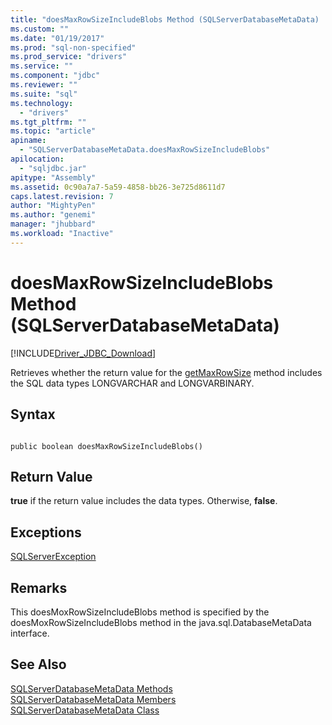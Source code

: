 ```yaml
---
title: "doesMaxRowSizeIncludeBlobs Method (SQLServerDatabaseMetaData) | Microsoft Docs"
ms.custom: ""
ms.date: "01/19/2017"
ms.prod: "sql-non-specified"
ms.prod_service: "drivers"
ms.service: ""
ms.component: "jdbc"
ms.reviewer: ""
ms.suite: "sql"
ms.technology: 
  - "drivers"
ms.tgt_pltfrm: ""
ms.topic: "article"
apiname: 
  - "SQLServerDatabaseMetaData.doesMaxRowSizeIncludeBlobs"
apilocation: 
  - "sqljdbc.jar"
apitype: "Assembly"
ms.assetid: 0c90a7a7-5a59-4858-bb26-3e725d8611d7
caps.latest.revision: 7
author: "MightyPen"
ms.author: "genemi"
manager: "jhubbard"
ms.workload: "Inactive"
---
```

# doesMaxRowSizeIncludeBlobs Method (SQLServerDatabaseMetaData)
[!INCLUDE[Driver_JDBC_Download](../../../includes/driver_jdbc_download.md)]

  Retrieves whether the return value for the [getMaxRowSize](../../../connect/jdbc/reference/getmaxrowsize-method-sqlserverdatabasemetadata.md) method includes the SQL data types LONGVARCHAR and LONGVARBINARY.  
  
## Syntax  
  
```  
  
public boolean doesMaxRowSizeIncludeBlobs()  
```  
  
## Return Value  
 **true** if the return value includes the data types. Otherwise, **false**.  
  
## Exceptions  
 [SQLServerException](../../../connect/jdbc/reference/sqlserverexception-class.md)  
  
## Remarks  
 This doesMoxRowSizeIncludeBlobs method is specified by the doesMoxRowSizeIncludeBlobs method in the java.sql.DatabaseMetaData interface.  
  
## See Also  
 [SQLServerDatabaseMetaData Methods](../../../connect/jdbc/reference/sqlserverdatabasemetadata-methods.md)   
 [SQLServerDatabaseMetaData Members](../../../connect/jdbc/reference/sqlserverdatabasemetadata-members.md)   
 [SQLServerDatabaseMetaData Class](../../../connect/jdbc/reference/sqlserverdatabasemetadata-class.md)  
  
  

